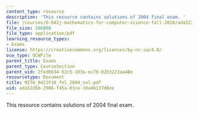 ```yaml
---
content_type: resource
description: 'This resource contains solutions of 2004 final exam. '
file: /courses/6-042j-mathematics-for-computer-science-fall-2010/ada5226b2986f45a03ce10a46137d8ee_MIT6_042JF10_fnl_2004_sol.pdf
file_size: 266808
file_type: application/pdf
learning_resource_types:
- Exams
license: https://creativecommons.org/licenses/by-nc-sa/4.0/
ocw_type: OCWFile
parent_title: Exams
parent_type: CourseSection
parent_uid: 2fed6634-52c5-103a-ec78-02b3223aa48e
resourcetype: Document
title: MIT6_042JF10_fnl_2004_sol.pdf
uid: ada5226b-2986-f45a-03ce-10a46137d8ee
---
```

This resource contains solutions of 2004 final exam. 